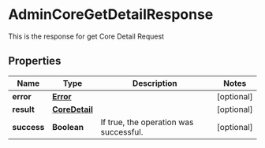 

# AdminCoreGetDetailResponse

This is the response for get Core Detail Request
## Properties

Name | Type | Description | Notes
------------ | ------------- | ------------- | -------------
**error** | [**Error**](Error.md) |  |  [optional]
**result** | [**CoreDetail**](CoreDetail.md) |  |  [optional]
**success** | **Boolean** | If true, the operation was successful. |  [optional]



